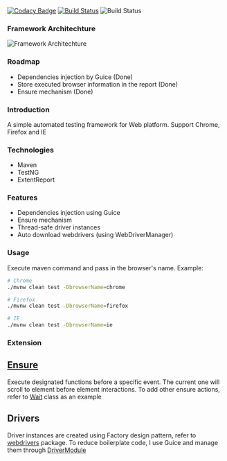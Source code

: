 [![Codacy Badge](https://api.codacy.com/project/badge/Grade/ea4a81e6a3cd4bf8a4a51b6f1f16145a)](https://www.codacy.com/manual/npvinh140589/selenium-test-framework?utm_source=github.com&amp;utm_medium=referral&amp;utm_content=zarashima/selenium-test-framework&amp;utm_campaign=Badge_Grade)
[![Build Status](https://travis-ci.com/zarashima/selenium-test-framework.svg?branch=master)](https://travis-ci.com/zarashima/selenium-test-framework)
![Build Status](https://github.com/zarashima/selenium-test-framework/workflows/Build%20Status/badge.svg)

### Framework Architechture
![Framework Architechture](https://github.com/zarashima/java-test-framework/blob/master/Framework-Architecture.png)


### Roadmap
* Dependencies injection by Guice (Done)
* Store executed browser information in the report (Done)
* Ensure mechanism (Done)

### Introduction
A simple automated testing framework for Web platform. Support Chrome, Firefox and IE

### Technologies
* Maven
* TestNG
* ExtentReport

### Features
* Dependencies injection using Guice
* Ensure mechanism
* Thread-safe driver instances
* Auto download webdrivers (using WebDriverManager)

### Usage
Execute maven command and pass in the browser's name. Example:
```bash
# Chrome
./mvnw clean test -DbrowserName=chrome

# Firefox
./mvnw clean test -DbrowserName=firefox

# IE
./mvnw clean test -DbrowserName=ie
```

### Extension
## [Ensure](https://github.com/zarashima/java-test-framework/blob/master/src/main/java/ensure/Ensure.java) 
Execute designated functions before a specific event. The current one will scroll to element before element interactions. To add other ensure actions, refer to [Wait](https://github.com/zarashima/java-test-framework/blob/master/src/main/java/ensure/Wait.java) class as an example

## Drivers
Driver instances are created using Factory design pattern, refer to [webdrivers](https://github.com/zarashima/java-test-framework/tree/master/src/main/java/webdriver) package. To reduce boilerplate code, I use Guice and manage them through [DriverModule](https://github.com/zarashima/java-test-framework/blob/master/src/main/java/modules/DriverModule.java)
